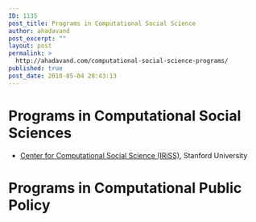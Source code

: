 ```yaml
---
ID: 1135
post_title: Programs in Computational Social Science
author: ahadavand
post_excerpt: ""
layout: post
permalink: >
  http://ahadavand.com/computational-social-science-programs/
published: true
post_date: 2018-05-04 20:43:13
---
```

# Programs in Computational Social Sciences

- [Center for Computational Social Science (IRiSS)](https://iriss.stanford.edu/css), Stanford University
 
# Programs in Computational Public Policy